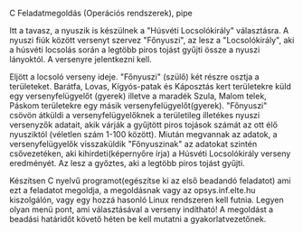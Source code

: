 C Feladatmegoldás (Operációs rendszerek), pipe

Itt a tavasz, a nyuszik is készülnek a "Húsvéti Locsolókirály" választásra. A nyuszi fiúk között versenyt szervez "Főnyuszi", az lesz a "Locsolókirály", aki a húsvéti locsolás során a legtöbb piros tojást gyűjti össze a nyuszi lányoktól. A versenyre jelentkezni kell. 

Eljött a locsoló verseny ideje. "Főnyuszi" (szülő) két részre osztja a területeket. Barátfa, Lovas, Kígyós-patak és Káposztás kert területekre küld egy versenyfelügyelőt (gyerek) illetve a maradék Szula, Malom telek, Páskom területekre egy másik versenyfelügyelőt(gyerek). "Főnyuszi" csövön átküldi a versenyfelügyelőknek a területileg illetékes nyuszi versenyzők adatait, akik várják a gyűjtött piros tojások számát az ott élő nyusziktól (véletlen szám 1-100 között).  Miután megvannak az adatok, a versenyfelügyelők visszaküldik "Főnyuszinak" az adatokat szintén csővezetéken, aki kihirdeti(képernyőre írja) a Húsvéti Locsolókirály verseny eredményét. Az lesz a győztes, aki a legtöbb piros tojást gyűjti. 

Készítsen C nyelvű programot(egészítse ki az első beadandó feladatot) ami  ezt a feladatot megoldja, a megoldásnak vagy az opsys.inf.elte.hu kiszolgálón, vagy egy hozzá hasonló Linux rendszeren kell futnia. Legyen olyan menü pont, ami választásával a verseny indítható! A megoldást a beadási határidőt követő héten be kell mutatni a gyakorlatvezetőnek.
